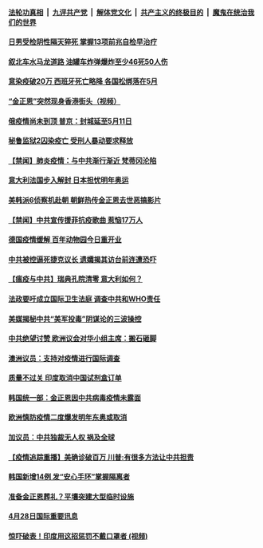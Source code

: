 ####  [法轮功真相](../../../../basic/blob/master/README.md?t=04291401) &nbsp;|&nbsp; [九评共产党](../../../../9ping.md/blob/master/README.md?t=04291401) &nbsp;|&nbsp; [解体党文化](../../../../jtdwh.md/blob/master/README.md?t=04291401)  &nbsp;|&nbsp; [共产主义的终极目的](../../../../gczydzjmd.md/blob/master/README.md?t=04291401) &nbsp;|&nbsp; [魔鬼在统治我们的世界](../../../../mgztzwmdsj.md/blob/master/README.md?t=04291401) 

#### [日男受检阴性隔天猝死 掌握13项前兆自检早治疗](../pages/prog202/a102834419.md?t=04291401) 

#### [叙北车水马龙道路 油罐车炸弹爆炸至少46死50人伤](../pages/prog202/a102834408.md?t=04291401) 

#### [意染疫破20万 西班牙死亡略降 各国松绑落在5月](../pages/prog202/a102834367.md?t=04291401) 

#### [“金正恩”突然现身香港街头（视频）](../pages/prog202/a102834365.md?t=04291401) 

#### [俄疫情尚未到顶 普京：封城延至5月11日](../pages/prog202/a102834334.md?t=04291401) 

#### [秘鲁监狱2囚染疫亡 受刑人暴动要求释放](../pages/prog202/a102834320.md?t=04291401) 


#### [【禁闻】肺炎疫情：与中共渐行渐近 梵蒂冈沦陷](../pages/prog202/a102834206.md?t=04291401) 

#### [意大利法国步入解封 日本担忧明年奥运](../pages/prog202/a102834214.md?t=04291401) 

#### [美韩派6侦察机赴朝 朝鲜热传金正恩去世恶搞影片](../pages/prog202/a102834165.md?t=04291401) 

#### [【禁闻】中共宣传援菲抗疫歌曲 惹恼17万人](../pages/prog202/a102834175.md?t=04291401) 

#### [德国疫情缓解 百年动物园今日重开业](../pages/prog202/a102834137.md?t=04291401) 

#### [中共被控逼死捷克议长 遗孀揭其访台前连遭恐吓](../pages/prog202/a102833934.md?t=04291401) 

#### [【瘟疫与中共】瑞典孔院清零 意大利如何？](../pages/prog202/a102834100.md?t=04291401) 

#### [法政要吁成立国际卫生法庭  调查中共和WHO责任](../pages/prog202/a102834051.md?t=04291401) 

#### [美媒揭秘中共“美军投毒”阴谋论的三波操控](../pages/prog202/a102833960.md?t=04291401) 


#### [中共绝望讨赞  欧洲议会对华小组主席：搬石砸脚](../pages/prog202/a102833927.md?t=04291401) 

#### [澳洲议员：支持对疫情进行国际调查](../pages/prog202/a102833975.md?t=04291401) 

#### [质量不过关 印度取消中国试剂盒订单](../pages/prog202/a102833970.md?t=04291401) 

#### [韩国统一部：金正恩因中共病毒疫情未露面](../pages/prog202/a102833968.md?t=04291401) 

#### [欧洲慎防疫情二度爆发明年东奥或取消](../pages/prog202/a102833950.md?t=04291401) 

#### [加议员：中共独裁无人权 祸及全球](../pages/prog202/a102833884.md?t=04291401) 

#### [【疫情追踪重播】美确诊破百万 川普:有很多方法让中共担责](../pages/prog202/a102832762.md?t=04291401) 


#### [韩国新增14例 发“安心手环”掌握隔离者](../pages/prog202/a102833680.md?t=04291401) 

#### [准备金正恩葬礼？平壤突建大型临时设施](../pages/prog202/a102833662.md?t=04291401) 

#### [4月28日国际重要讯息](../pages/prog202/a102833750.md?t=04291401) 

#### [惊吓破表！印度用这招惩罚不戴口罩者 (视频)](../pages/prog202/a102833625.md?t=04291401) 

